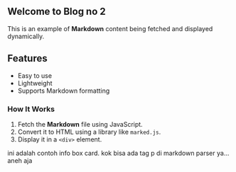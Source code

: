 ## Welcome to Blog no 2

This is an example of **Markdown** content being fetched and displayed dynamically.

## Features
- Easy to use
- Lightweight
- Supports Markdown formatting

### How It Works
1. Fetch the **Markdown** file using JavaScript.
2. Convert it to HTML using a library like `marked.js`.
3. Display it in a `<div>` element.

<div>
  <fancy-card tipe="warn">ini adalah contoh info box card. kok bisa ada tag p di markdown parser ya... aneh aja</fancy-card>
</div>

